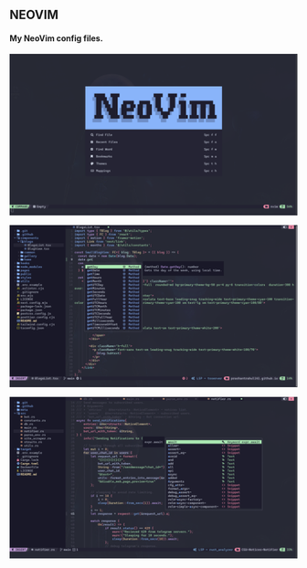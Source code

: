 ## NEOVIM

#### My NeoVim config files.

![screenshots 1](https://raw.githubusercontent.com/prashantrahul141/.nvim/main/media/image.png)

![screenshots 2](https://raw.githubusercontent.com/prashantrahul141/.nvim/main/media/image-1.png)

![screenshots 3](https://raw.githubusercontent.com/prashantrahul141/.nvim/main/media/image-2.png)
